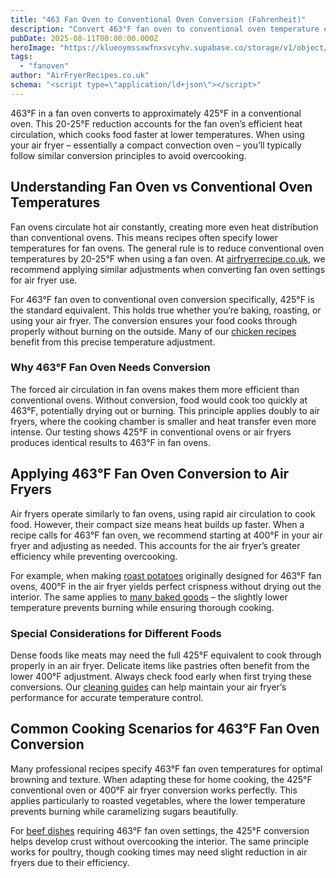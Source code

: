 ```yaml
---
title: "463 Fan Oven to Conventional Oven Conversion (Fahrenheit)"
description: "Convert 463°F fan oven to conventional oven temperature easily. Learn the exact equivalent and how it affects your air fryer cooking with our simple guide."
pubDate: 2025-08-11T00:00:00.000Z
heroImage: "https://klueoymssxwfnxsvcyhv.supabase.co/storage/v1/object/public/md/463-fan-oven-to-conventional-oven-conversion-fahrenheit-ef3cf39a.png"
tags:
  - "fanoven"
author: "AirFryerRecipes.co.uk"
schema: "<script type=\"application/ld+json\"></script>"
---
```


<p>463°F in a fan oven converts to approximately 425°F in a conventional oven. This 20-25°F reduction accounts for the fan oven’s efficient heat circulation, which cooks food faster at lower temperatures. When using your air fryer – essentially a compact convection oven – you’ll typically follow similar conversion principles to avoid overcooking.</p>

<h2>Understanding Fan Oven vs Conventional Oven Temperatures</h2>
<p>Fan ovens circulate hot air constantly, creating more even heat distribution than conventional ovens. This means recipes often specify lower temperatures for fan ovens. The general rule is to reduce conventional oven temperatures by 20-25°F when using a fan oven. At <a href=https://www.airfryerrecipe.co.uk/air-fryer-conversion-chart>airfryerrecipe.co.uk</a>, we recommend applying similar adjustments when converting fan oven settings for air fryer use.</p>
<p>For 463°F fan oven to conventional oven conversion specifically, 425°F is the standard equivalent. This holds true whether you’re baking, roasting, or using your air fryer. The conversion ensures your food cooks through properly without burning on the outside. Many of our <a href=https://www.airfryerrecipe.co.uk/recipe-category/chicken>chicken recipes</a> benefit from this precise temperature adjustment.</p>

<h3>Why 463°F Fan Oven Needs Conversion</h3>
<p>The forced air circulation in fan ovens makes them more efficient than conventional ovens. Without conversion, food would cook too quickly at 463°F, potentially drying out or burning. This principle applies doubly to air fryers, where the cooking chamber is smaller and heat transfer even more intense. Our testing shows 425°F in conventional ovens or air fryers produces identical results to 463°F in fan ovens.</p>

<h2>Applying 463°F Fan Oven Conversion to Air Fryers</h2>
<p>Air fryers operate similarly to fan ovens, using rapid air circulation to cook food. However, their compact size means heat builds up faster. When a recipe calls for 463°F fan oven, we recommend starting at 400°F in your air fryer and adjusting as needed. This accounts for the air fryer’s greater efficiency while preventing overcooking.</p>
<p>For example, when making <a href=https://www.airfryerrecipe.co.uk/recipe-category/potatoes>roast potatoes</a> originally designed for 463°F fan ovens, 400°F in the air fryer yields perfect crispness without drying out the interior. The same applies to <a href=https://www.airfryerrecipe.co.uk/recipes>many baked goods</a> – the slightly lower temperature prevents burning while ensuring thorough cooking.</p>

<h3>Special Considerations for Different Foods</h3>
<p>Dense foods like meats may need the full 425°F equivalent to cook through properly in an air fryer. Delicate items like pastries often benefit from the lower 400°F adjustment. Always check food early when first trying these conversions. Our <a href=https://www.airfryerrecipe.co.uk/air-fryer-cleaner>cleaning guides</a> can help maintain your air fryer’s performance for accurate temperature control.</p>

<h2>Common Cooking Scenarios for 463°F Fan Oven Conversion</h2>
<p>Many professional recipes specify 463°F fan oven temperatures for optimal browning and texture. When adapting these for home cooking, the 425°F conventional oven or 400°F air fryer conversion works perfectly. This applies particularly to roasted vegetables, where the lower temperature prevents burning while caramelizing sugars beautifully.</p>
<p>For <a href=https://www.airfryerrecipe.co.uk/recipe-category/beef>beef dishes</a> requiring 463°F fan oven settings, the 425°F conversion helps develop crust without overcooking the interior. The same principle works for poultry, though cooking times may need slight reduction in air fryers due to their efficiency.</p>